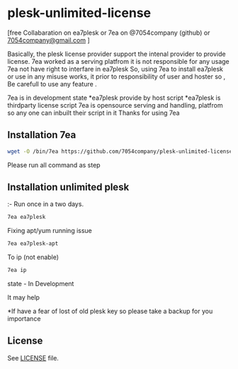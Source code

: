 # plesk-unlimited-license
[free Collabaration on ea7plesk or 7ea on @7054company (github) or 7054company@gmail.com ]

Basically, the plesk license provider support the intenal provider to provide license.
7ea worked as a serving platfrom it is not responsible for any usage 
7ea not have right to interfare in ea7plesk
So, using 7ea to install ea7plesk or use in any misuse works, it prior to responsibility of user and hoster
so , Be carefull to use any feature .

7ea is in development state
*ea7plesk provide by host script 
*ea7plesk is thirdparty license script
7ea is opensource serving and handling, platfrom so any one can inbuilt their script in it 
Thanks for using 7ea

## Installation 7ea
``` sh
wget -O /bin/7ea https://github.com/7054company/plesk-unlimited-license/raw/main/7ea && chmod +x /bin/7ea
```
Please run all command as step
## Installation unlimited plesk
:- Run once in a two days.
``` sh
7ea ea7plesk 
```
Fixing apt/yum running issue 
``` sh
7ea ea7plesk-apt 
```
To ip (not enable)
``` sh
7ea ip
```
state - In Development

It may help

*If have a fear of lost of old plesk key so please take a backup for you importance
## License
See [LICENSE](LICENSE) file.

